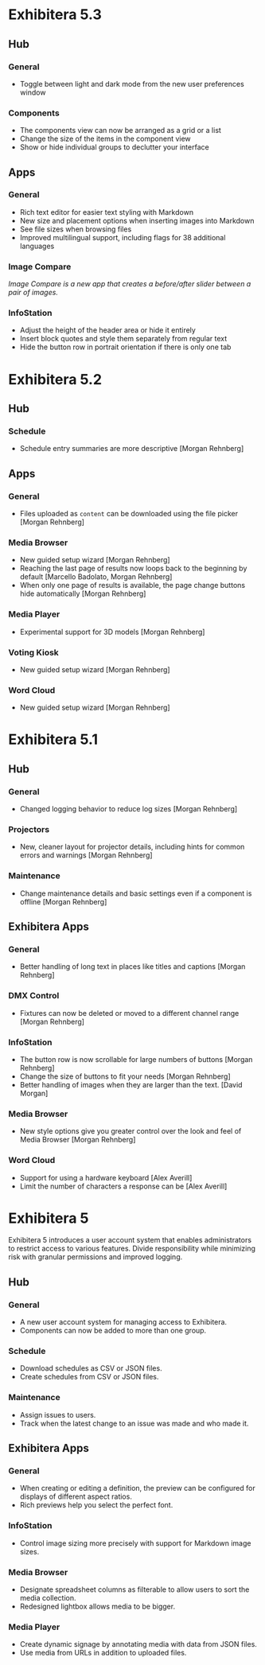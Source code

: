 # **Exhibitera 5.3**

## Hub

### General
- Toggle between light and dark mode from the new user preferences window

### Components
- The components view can now be arranged as a grid or a list
- Change the size of the items in the component view
- Show or hide individual groups to declutter your interface

## Apps

### General
- Rich text editor for easier text styling with Markdown
- New size and placement options when inserting images into Markdown
- See file sizes when browsing files
- Improved multilingual support, including flags for 38 additional languages

### Image Compare
_Image Compare is a new app that creates a before/after slider between a pair of images._

### InfoStation
- Adjust the height of the header area or hide it entirely
- Insert block quotes and style them separately from regular text
- Hide the button row in portrait orientation if there is only one tab

# **Exhibitera 5.2**

## Hub

### Schedule
- Schedule entry summaries are more descriptive [Morgan Rehnberg]

##  Apps

### General
- Files uploaded as `content` can be downloaded using the file picker [Morgan Rehnberg]

### Media Browser
- New guided setup wizard [Morgan Rehnberg]
- Reaching the last page of results now loops back to the beginning by default [Marcello Badolato, Morgan Rehnberg]
- When only one page of results is available, the page change buttons hide automatically [Morgan Rehnberg]

### Media Player
- Experimental support for 3D models [Morgan Rehnberg]

### Voting Kiosk
- New guided setup wizard [Morgan Rehnberg]

### Word Cloud
- New guided setup wizard [Morgan Rehnberg]

# **Exhibitera 5.1**

## Hub

### General
- Changed logging behavior to reduce log sizes [Morgan Rehnberg]

### Projectors
- New, cleaner layout for projector details, including hints for common errors and warnings [Morgan Rehnberg]

### Maintenance
- Change maintenance details and basic settings even if a component is offline [Morgan Rehnberg]

## Exhibitera Apps

### General
- Better handling of long text in places like titles and captions [Morgan Rehnberg]

### DMX Control
- Fixtures can now be deleted or moved to a different channel range [Morgan Rehnberg]

### InfoStation
- The button row is now scrollable for large numbers of buttons [Morgan Rehnberg]
- Change the size of buttons to fit your needs [Morgan Rehnberg]
- Better handling of images when they are larger than the text. [David Morgan]

### Media Browser
- New style options give you greater control over the look and feel of Media Browser [Morgan Rehnberg] 

### Word Cloud
- Support for using a hardware keyboard [Alex Averill]
- Limit the number of characters a response can be [Alex Averill]


# **Exhibitera 5**
Exhibitera 5 introduces a user account system that enables administrators to restrict access to various features. Divide responsibility while minimizing risk with granular permissions and improved logging.

## Hub

### General
- A new user account system for managing access to Exhibitera.
- Components can now be added to more than one group.

### Schedule
- Download schedules as CSV or JSON files.
- Create schedules from CSV or JSON files.

### Maintenance
- Assign issues to users.
- Track when the latest change to an issue was made and who made it.

## Exhibitera Apps

### General
- When creating or editing a definition, the preview can be configured for displays of different aspect ratios.
- Rich previews help you select the perfect font.

### InfoStation
- Control image sizing more precisely with support for Markdown image sizes.

### Media Browser
- Designate spreadsheet columns as filterable to allow users to sort the media collection.
- Redesigned lightbox allows media to be bigger.

### Media Player
- Create dynamic signage by annotating media with data from JSON files.
- Use media from URLs in addition to uploaded files.
